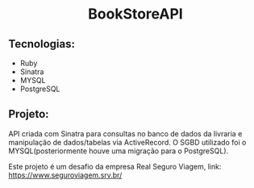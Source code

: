 <h1 align="center">BookStoreAPI</h1>

## Tecnologias:

* Ruby
* Sinatra 
* MYSQL
* PostgreSQL

## Projeto:

<p>
API criada com Sinatra para consultas no banco de dados da livraria e manipulação de dados/tabelas via ActiveRecord. O SGBD utilizado foi o MYSQL(posteriormente houve uma migração para o PostgreSQL). 
  
Este projeto é um desafio da empresa Real Seguro Viagem, link: https://www.seguroviagem.srv.br/
<p>


